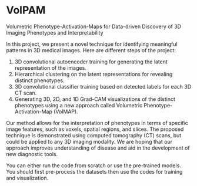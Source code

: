 # VolPAM
Volumetric Phenotype-Activation-Maps for Data-driven Discovery of 3D Imaging Phenotypes and Interpretability

In this project, we present a novel technique for identifying meaningful patterns in 3D medical images. Here are different steps of the project:

1. 3D convolutional autoencoder training for generating the latent representation of the images.
2. Hierarchical clustering on the latent representations for revealing distinct phenotypes.
3. 3D convolutional classifier training based on detected labels for each 3D CT scan.
4. Generating 3D, 2D, and 1D Grad-CAM visualizations of the distinct phenotypes using a new approach called Volumetric Phenotype-Activation-Map (VolMAP). 

Our method allows for the interpretation of phenotypes in terms of specific image features, such as voxels, spatial regions, and slices. The proposed technique is demonstrated using computed tomography (CT) scans, but could be applied to any 3D imaging modality. We are hoping that our approach improves understanding of disease and aid in the development of new diagnostic tools.

You can either run the code from scratch or use the pre-trained models.
You should first pre-process the datasets then use the codes for training and visualization.
